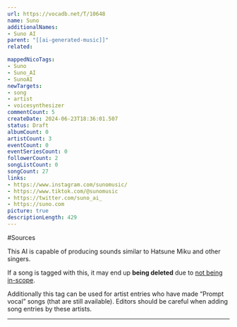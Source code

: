```yaml
---
url: https://vocadb.net/T/10648
name: Suno
additionalNames: 
- Suno AI
parent: "[[ai-generated-music]]"
related:

mappedNicoTags:
- Suno
- Suno_AI
- SunoAI
newTargets:
- song
- artist
- voicesynthesizer
commentCount: 5
createDate: 2024-06-23T18:36:01.507
status: Draft
albumCount: 0
artistCount: 3
eventCount: 0
eventSeriesCount: 0
followerCount: 2
songListCount: 0
songCount: 27
links: 
- https://www.instagram.com/sunomusic/
- https://www.tiktok.com/@sunomusic
- https://twitter.com/suno_ai_
- https://suno.com
picture: true
descriptionLength: 429
---
```


#Sources

This AI is capable of producing sounds similar to Hatsune Miku and other singers. 

If a song is tagged with this, it may end up **being deleted** due to [not being in-scope](https://wiki.vocadb.net/docs/other-guidelines/content-policy#songs).

Additionally this tag can be used for artist entries who have made “Prompt vocal” songs (that are still available). Editors should be careful when adding song entries by these artists.

---

